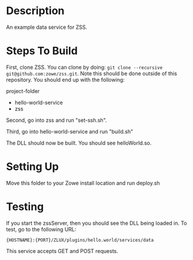 # Description 
An example data service for ZSS.

# Steps To Build
First, clone ZSS. You can clone by doing: ```git clone --recursive git@github.com:zowe/zss.git```. Note this should be done outside of this repository. You should end up with the following:

project-folder
  - hello-world-service
  - zss

Second, go into zss and run "set-ssh.sh".

Third, go into hello-world-service and run "build.sh"

The DLL should now be built. You should see helloWorld.so.

# Setting Up
Move this folder to your Zowe install location and run deploy.sh

# Testing
If you start the zssServer, then you should see the DLL being loaded in. To test, go to the following URL:

```{HOSTNAME}:{PORT}/ZLUX/plugins/hello.world/services/data```

This service accepts GET and POST requests.

